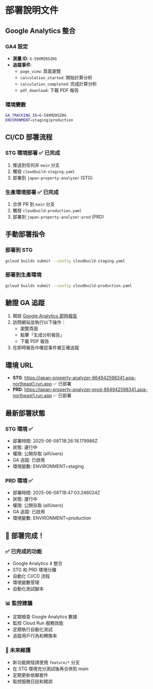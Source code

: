 # 部署說明文件

## Google Analytics 整合

### GA4 設定
- **測量 ID**: `G-59XMZ0SZ0G`
- **追蹤事件**:
  - `page_view`: 頁面瀏覽
  - `calculation_started`: 開始計算分析
  - `calculation_completed`: 完成計算分析
  - `pdf_download`: 下載 PDF 報告

### 環境變數
```bash
GA_TRACKING_ID=G-59XMZ0SZ0G
ENVIRONMENT=staging|production
```

## CI/CD 部署流程

### STG 環境部署 ✅ 已完成
1. 推送到任何非 `main` 分支
2. 觸發 `cloudbuild-staging.yaml`
3. 部署到 `japan-property-analyzer` (STG)

### 生產環境部署 ✅ 已完成
1. 合併 PR 到 `main` 分支
2. 觸發 `cloudbuild-production.yaml`
3. 部署到 `japan-property-analyzer-prod` (PRD)

## 手動部署指令

### 部署到 STG
```bash
gcloud builds submit --config cloudbuild-staging.yaml
```

### 部署到生產環境
```bash
gcloud builds submit --config cloudbuild-production.yaml
```

## 驗證 GA 追蹤

1. 開啟 [Google Analytics 即時報告](https://analytics.google.com/analytics/web/#/p/your-property-id/realtime/overview)
2. 訪問網站並執行以下操作：
   - 瀏覽頁面
   - 點擊「生成分析報告」
   - 下載 PDF 報告
3. 在即時報告中確認事件被正確追蹤

## 環境 URL

- **STG**: https://japan-property-analyzer-864942598341.asia-northeast1.run.app ✅ 已部署
- **PRD**: https://japan-property-analyzer-prod-864942598341.asia-northeast1.run.app ✅ 已部署

## 最新部署狀態

### STG 環境 ✅
- 部署時間: 2025-06-08T18:26:18.179986Z
- 狀態: 運行中
- 權限: 公開存取 (allUsers)
- GA 追蹤: 已啟用
- 環境變數: ENVIRONMENT=staging

### PRD 環境 ✅
- 部署時間: 2025-06-08T18:47:03.246024Z
- 狀態: 運行中
- 權限: 公開存取 (allUsers)
- GA 追蹤: 已啟用
- 環境變數: ENVIRONMENT=production

## 🎉 部署完成！

### ✅ 已完成的功能
- Google Analytics 4 整合
- STG 和 PRD 環境分離
- 自動化 CI/CD 流程
- 環境變數管理
- 自動化測試腳本

### 📊 監控建議
- 定期檢查 Google Analytics 數據
- 監控 Cloud Run 服務效能
- 定期執行自動化測試
- 追蹤用戶行為和轉換率

### 🔄 未來維護
- 新功能開發請使用 `feature/*` 分支
- 在 STG 環境充分測試後再合併到 main
- 定期更新依賴套件
- 監控服務日誌和錯誤 